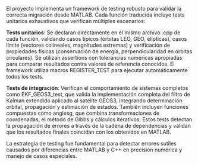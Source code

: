 El proyecto implementa un framework de testing robusto para validar la correcta migración desde MATLAB. Cada función traducida incluye tests unitarios exhaustivos que verifican múltiples escenarios:

**Tests unitarios**: Se declaran directamente en el mismo archivo .cpp de cada función, validando casos típicos (órbitas LEO, GEO, elípticas), casos límite (vectores colineales, magnitudes extremas) y verificación de propiedades físicas (conservación de energía, perpendicularidad en órbitas circulares). Se utilizan assertions con tolerancias numéricas apropiadas para comparar resultados contra valores de referencia conocidos. El framework utiliza macros REGISTER\_TEST para ejecutar automáticamente todos los tests.

**Tests de integración**: Verifican el comportamiento de sistemas completos como EKF\_GEOS3\_test, que valida la implementación completa del filtro de Kalman extendido aplicado al satelite GEOS3, integrando determinación orbital, propagación y estimación de estados. También incluyen funciones compuestas como anglesg, que combina transformaciones de coordenadas, el método de Gibbs y cálculos iterativos. Estos tests detectan la propagación de errores a través de la cadena de dependencias y validan que los resultados finales coincidan con los obtenidos en MATLAB.

La estrategia de testing fue fundamental para detectar errores sutiles causados por diferencias entre MATLAB y C++ en precisión numérica y manejo de casos especiales.
